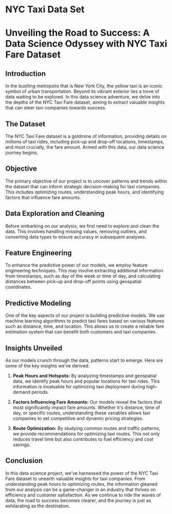 # NYC Taxi Data Set

# Unveiling the Road to Success: A Data Science Odyssey with NYC Taxi Fare Dataset

## Introduction

In the bustling metropolis that is New York City, the yellow taxi is an iconic symbol of urban transportation. Beyond its vibrant exterior lies a trove of data waiting to be explored. In this data science adventure, we delve into the depths of the NYC Taxi Fare dataset, aiming to extract valuable insights that can steer taxi companies towards success.

## The Dataset

The NYC Taxi Fare dataset is a goldmine of information, providing details on millions of taxi rides, including pick-up and drop-off locations, timestamps, and most crucially, the fare amount. Armed with this data, our data science journey begins.

## Objective

The primary objective of our project is to uncover patterns and trends within the dataset that can inform strategic decision-making for taxi companies. This includes optimizing routes, understanding peak hours, and identifying factors that influence fare amounts.

## Data Exploration and Cleaning

Before embarking on our analysis, we first need to explore and clean the data. This involves handling missing values, removing outliers, and converting data types to ensure accuracy in subsequent analyses.

## Feature Engineering

To enhance the predictive power of our models, we employ feature engineering techniques. This may involve extracting additional information from timestamps, such as day of the week or time of day, and calculating distances between pick-up and drop-off points using geospatial coordinates.

## Predictive Modeling

One of the key aspects of our project is building predictive models. We use machine learning algorithms to predict taxi fares based on various features such as distance, time, and location. This allows us to create a reliable fare estimation system that can benefit both customers and taxi companies.

## Insights Unveiled

As our models crunch through the data, patterns start to emerge. Here are some of the key insights we've derived:

1. **Peak Hours and Hotspots:** By analyzing timestamps and geospatial data, we identify peak hours and popular locations for taxi rides. This information is invaluable for optimizing taxi deployment during high-demand periods.

2. **Factors Influencing Fare Amounts:** Our models reveal the factors that most significantly impact fare amounts. Whether it's distance, time of day, or specific routes, understanding these variables allows taxi companies to set competitive and dynamic pricing strategies.

3. **Route Optimization:** By studying common routes and traffic patterns, we provide recommendations for optimizing taxi routes. This not only reduces travel time but also contributes to fuel efficiency and cost savings.

## Conclusion

In this data science project, we've harnessed the power of the NYC Taxi Fare dataset to unearth valuable insights for taxi companies. From understanding peak hours to optimizing routes, the information gleaned from our analysis can be a game-changer in an industry that thrives on efficiency and customer satisfaction. As we continue to ride the waves of data, the road to success becomes clearer, and the journey is just as exhilarating as the destination.
